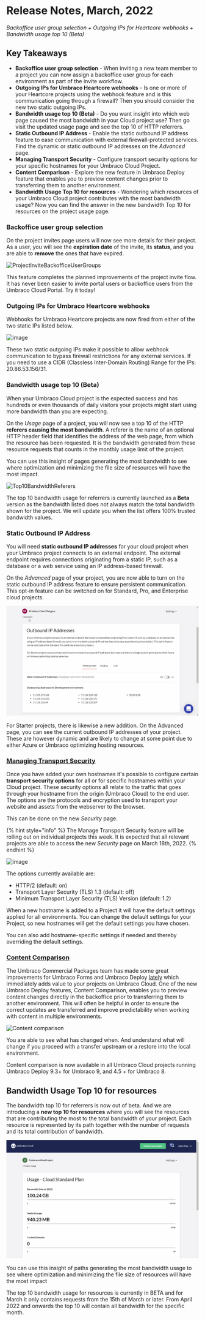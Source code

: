 # Release Notes, March, 2022

_Backoffice user group selection + Outgoing IPs for Heartcore webhooks + Bandwidth usage top 10 (Beta)_

## Key Takeaways

* **Backoffice user group selection** - When inviting a new team member to a project you can now assign a backoffice user group for each environment as part of the invite workflow.
* **Outgoing IPs for Umbraco Heartcore webhooks** - Is one or more of your Heartcore projects using the webhook feature and is this communication going through a firewall? Then you should consider the new two static outgoing IPs.
* **Bandwidth usage top 10 (Beta)** - Do you want insight into which web page caused the most bandwidth in your Cloud project use? Then go visit the updated usage page and see the top 10 of HTTP referrers.
* **Static Outbound IP Address** - Enable the static outbound IP address feature to ease communication with external firewall-protected services. Find the dynamic or static outbound IP addresses on the _Advanced_ page.
* **Managing Transport Security** - Configure transport security options for your specific hostnames for your Umbraco Cloud Project.
* **Content Comparison** - Explore the new feature in Umbraco Deploy feature that enables you to preview content changes prior to transferring them to another environment.
* **Bandwidth Usage Top 10 for resources** - Wondering which resources of your Umbraco Cloud project contributes with the most bandwidth usage? Now you can find the answer in the new bandwidth Top 10 for resources on the project usage page.


### Backoffice user group selection

On the project invites page users will now see more details for their project. As a user, you will see the **expiration date** of the invite, its **status**, and you are able to **remove** the ones that have expired.

![ProjectInviteBackofficeUserGroups](https://user-images.githubusercontent.com/93588665/156560264-58468507-9a88-4831-ba3b-42ec71cbe83a.gif)

This feature completes the planned improvements of the project invite flow. It has never been easier to invite portal users or backoffice users from the Umbraco Cloud Portal. Try it today!

### Outgoing IPs for Umbraco Heartcore webhooks

Webhooks for Umbraco Heartcore projects are now fired from either of the two static IPs listed below.

![image](https://user-images.githubusercontent.com/93588665/156560443-93d1a81a-ac7a-460f-b8cc-351409782fe4.png)

These two static outgoing IPs make it possible to allow webhook communication to bypass firewall restrictions for any external services. If you need to use a CIDR (Classless Inter-Domain Routing) Range for the IPs: 20.86.53.156/31.

### Bandwidth usage top 10 (Beta)

When your Umbraco Cloud project is the expected success and has hundreds or even thousands of daily visitors your projects might start using more bandwidth than you are expecting.

On the _Usage_ page of a project, you will now see a top 10 of the HTTP **referers causing the most bandwidth**. A referer is the name of an optional HTTP header field that identifies the address of the web page, from which the resource has been requested. It is the bandwidth generated from these resource requests that counts in the monthly usage limit of the project.

You can use this insight of pages generating the most bandwidth to see where optimization and minimizing the file size of resources will have the most impact.

![Top10BandwidthReferers](https://user-images.githubusercontent.com/93588665/156560697-0dcc10f4-e252-43e4-bf44-fe78ef6a150b.png)

The top 10 bandwidth usage for referrers is currently launched as a **Beta** version as the bandwidth listed does not always match the total bandwidth shown for the project. We will update you when the list offers 100% trusted bandwidth values.

### Static Outbound IP Address

You will need **static outbound IP addresses** for your cloud project when your Umbraco project connects to an external endpoint. The external endpoint requires connections originating from a static IP, such as a database or a web service using an IP address-based firewall.

On the _Advanced_ page of your project, you are now able to turn on the static outbound IP address feature to ensure persistent communication. This opt-in feature can be switched on for Standard, Pro, and Enterprise cloud projects.

![StaticOutboundIps](images/ips.gif)

For Starter projects, there is likewise a new addition. On the Advanced page, you can see the current outbound IP addresses of your project. These are however dynamic and are likely to change at some point due to either Azure or Umbraco optimizing hosting resources.

### [Managing Transport Security](../set-up/project-settings/manage-security.md)

Once you have added your own hostnames it's possible to configure certain **transport security options** for all or for specific hostnames within your Cloud project. These security options all relate to the traffic that goes through your hostname from the origin (Umbraco Cloud) to the end user. The options are the protocols and encryption used to transport your website and assets from the webserver to the browser.

This can be done on the new _Security_ page.

{% hint style="info" %}
The Manage Transport Security feature will be rolling out on individual projects this week. It is expected that all relevant projects are able to access the new _Security_ page on March 18th, 2022.
{% endhint %}

![image](https://user-images.githubusercontent.com/93588665/158339048-166b9715-1d1e-4d71-8c8b-ddf35402d3ed.png)

The options currently available are:

* HTTP/2 (default: on)
* Transport Layer Security (TLS) 1.3 (default: off)
* Minimum Transport Layer Security (TLS) Version (default: 1.2)

When a new hostname is added to a Project it will have the default settings applied for all environments. You can change the default settings for your Project, so new hostnames will get the default settings you have chosen.

You can also add hostname-specific settings if needed and thereby overriding the default settings.

### [Content Comparison](https://umbraco.com/blog/umbraco-forms-81193-and-deploy-4593-release/#content)

The Umbraco Commercial Packages team has made some great improvements for Umbraco Forms and Umbraco Deploy [lately](https://umbraco.com/blog/umbraco-forms-81193-and-deploy-4593-release/) which immediately adds value to your projects on Umbraco Cloud. One of the new Umbraco Deploy features, Content Comparison, enables you to preview content changes directly in the backoffice prior to transferring them to another environment. This will often be helpful in order to ensure the correct updates are transferred and improve predictability when working with content in multiple environments.

![Content comparison](images/umbraco-deploy-93-content-comparisson\_1.gif)

You are able to see what has changed when. And understand what will change if you proceed with a transfer upstream or a restore into the local environment.

Content comparison is now available in all Umbraco Cloud projects running Umbraco Deploy 9.3+ for Umbraco 9, and 4.5 + for Umbraco 8.

## Bandwidth Usage Top 10 for resources

The bandwidth top 10 for referrers is now out of beta. And we are introducing a **new top 10 for resources** where you will see the resources that are contributing the most to the total bandwidth of your project. Each resource is represented by its path together with the number of requests and its total contribution of bandwidth.

![Top 10 Bandwidth Paths](images/Top10BandwidthPaths.gif)

You can use this insight of paths generating the most bandwidth usage to see where optimization and minimizing the file size of resources will have the most impact

The top 10 bandwidth usage for resources is currently in BETA and for March it only contains requests from the 15th of March or later. From April 2022 and onwards the top 10 will contain all bandwidth for the specific month.

